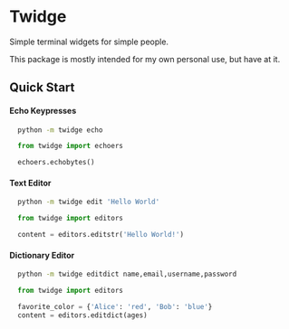 
# Twidge

Simple terminal widgets for simple people.

This package is mostly intended for my own personal use, but have at it.


## Quick Start

#### Echo Keypresses

```sh
  python -m twidge echo
```

```python
  from twidge import echoers

  echoers.echobytes()
```

#### Text Editor

```sh
  python -m twidge edit 'Hello World'
```

```python
  from twidge import editors

  content = editors.editstr('Hello World!')
```

#### Dictionary Editor

```sh
  python -m twidge editdict name,email,username,password
```

```python
  from twidge import editors

  favorite_color = {'Alice': 'red', 'Bob': 'blue'}
  content = editors.editdict(ages)
```
